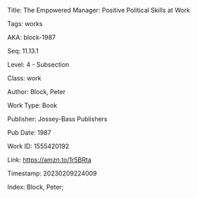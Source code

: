 Title:  The Empowered Manager: Positive Political Skills at Work

Tags:   works

AKA:    block-1987

Seq:    11.13.1

Level:  4 - Subsection

Class:  work

Author: Block, Peter

Work Type: Book

Publisher: Jossey-Bass Publishers

Pub Date: 1987

Work ID: 1555420192

Link:   https://amzn.to/1r5BRta

Timestamp: 20230209224009

Index:  Block, Peter; 
